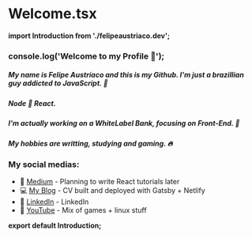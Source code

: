 # Welcome.tsx
**import Introduction from './felipeaustriaco.dev';**


### console.log('Welcome to my Profile 💨');
##### My name is Felipe Austríaco and this is my Github. I'm just a brazillian guy addicted to JavaScript. 🚀  

##### Node 💜 React.  

##### I'm actually working on a WhiteLabel Bank, focusing on Front-End.  🏦  

##### My hobbies are writting, studying and gaming. 🔥  


### My social medias:  
* 📰 [Medium] - Planning to write React tutorials later
* 💻 [My Blog] - CV built and deployed with Gatsby + Netlify
* 👔 [LinkedIn] - LinkedIn
* 🎥 [YouTube] - Mix of games + linux stuff  

**export default Introduction;**







[Medium]: <https://medium.com/@w1redl4in>
[LinkedIn]: <https://www.linkedin.com/in/felipe-austriaco-dev/>
[My Blog]: <https://www.felipeaustriaco.dev/>
[YouTube]: <https://www.youtube.com/channel/UC6Z6YQtuLUEZqPqTJ4Jfywg>






